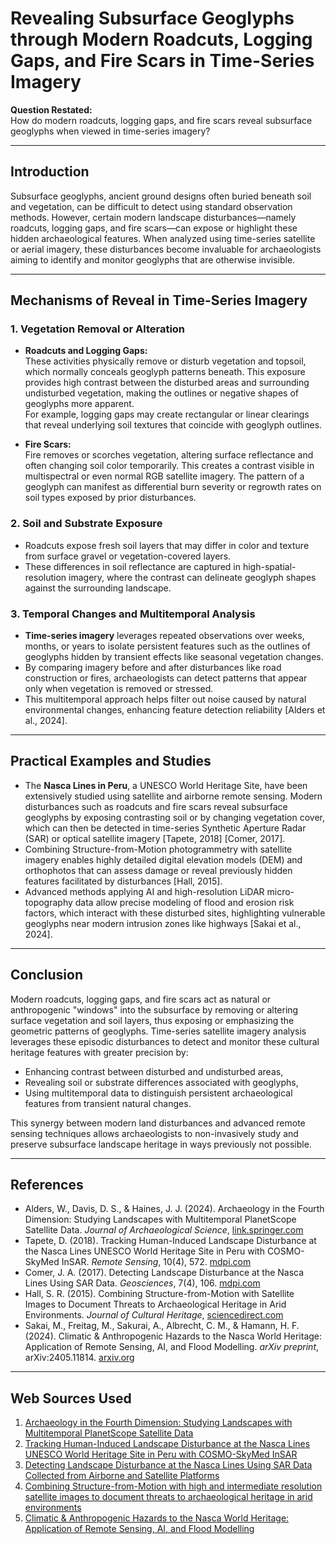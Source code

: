 # Revealing Subsurface Geoglyphs through Modern Roadcuts, Logging Gaps, and Fire Scars in Time-Series Imagery

**Question Restated:**  
How do modern roadcuts, logging gaps, and fire scars reveal subsurface geoglyphs when viewed in time-series imagery?

---

## Introduction

Subsurface geoglyphs, ancient ground designs often buried beneath soil and vegetation, can be difficult to detect using standard observation methods. However, certain modern landscape disturbances—namely roadcuts, logging gaps, and fire scars—can expose or highlight these hidden archaeological features. When analyzed using time-series satellite or aerial imagery, these disturbances become invaluable for archaeologists aiming to identify and monitor geoglyphs that are otherwise invisible.

---

## Mechanisms of Reveal in Time-Series Imagery

### 1. **Vegetation Removal or Alteration**

- **Roadcuts and Logging Gaps:**  
  These activities physically remove or disturb vegetation and topsoil, which normally conceals geoglyph patterns beneath. This exposure provides high contrast between the disturbed areas and surrounding undisturbed vegetation, making the outlines or negative shapes of geoglyphs more apparent.  
  For example, logging gaps may create rectangular or linear clearings that reveal underlying soil textures that coincide with geoglyph outlines.

- **Fire Scars:**  
  Fire removes or scorches vegetation, altering surface reflectance and often changing soil color temporarily. This creates a contrast visible in multispectral or even normal RGB satellite imagery. The pattern of a geoglyph can manifest as differential burn severity or regrowth rates on soil types exposed by prior disturbances.

### 2. **Soil and Substrate Exposure**

- Roadcuts expose fresh soil layers that may differ in color and texture from surface gravel or vegetation-covered layers.  
- These differences in soil reflectance are captured in high-spatial-resolution imagery, where the contrast can delineate geoglyph shapes against the surrounding landscape.

### 3. **Temporal Changes and Multitemporal Analysis**

- **Time-series imagery** leverages repeated observations over weeks, months, or years to isolate persistent features such as the outlines of geoglyphs hidden by transient effects like seasonal vegetation changes.  
- By comparing imagery before and after disturbances like road construction or fires, archaeologists can detect patterns that appear only when vegetation is removed or stressed.  
- This multitemporal approach helps filter out noise caused by natural environmental changes, enhancing feature detection reliability [Alders et al., 2024].

---

## Practical Examples and Studies

- The **Nasca Lines in Peru**, a UNESCO World Heritage Site, have been extensively studied using satellite and airborne remote sensing. Modern disturbances such as roadcuts and fire scars reveal subsurface geoglyphs by exposing contrasting soil or by changing vegetation cover, which can then be detected in time-series Synthetic Aperture Radar (SAR) or optical satellite imagery [Tapete, 2018] [Comer, 2017].  
- Combining Structure-from-Motion photogrammetry with satellite imagery enables highly detailed digital elevation models (DEM) and orthophotos that can assess damage or reveal previously hidden features facilitated by disturbances [Hall, 2015].  
- Advanced methods applying AI and high-resolution LiDAR micro-topography data allow precise modeling of flood and erosion risk factors, which interact with these disturbed sites, highlighting vulnerable geoglyphs near modern intrusion zones like highways [Sakai et al., 2024].

---

## Conclusion

Modern roadcuts, logging gaps, and fire scars act as natural or anthropogenic "windows" into the subsurface by removing or altering surface vegetation and soil layers, thus exposing or emphasizing the geometric patterns of geoglyphs. Time-series satellite imagery analysis leverages these episodic disturbances to detect and monitor these cultural heritage features with greater precision by:

- Enhancing contrast between disturbed and undisturbed areas,
- Revealing soil or substrate differences associated with geoglyphs,
- Using multitemporal data to distinguish persistent archaeological features from transient natural changes.

This synergy between modern land disturbances and advanced remote sensing techniques allows archaeologists to non-invasively study and preserve subsurface landscape heritage in ways previously not possible.

---

## References

- Alders, W., Davis, D. S., & Haines, J. J. (2024). Archaeology in the Fourth Dimension: Studying Landscapes with Multitemporal PlanetScope Satellite Data. *Journal of Archaeological Science*, [link.springer.com](https://link.springer.com/article/10.1007/s10816-024-09644-x)
- Tapete, D. (2018). Tracking Human-Induced Landscape Disturbance at the Nasca Lines UNESCO World Heritage Site in Peru with COSMO-SkyMed InSAR. *Remote Sensing*, 10(4), 572. [mdpi.com](https://www.mdpi.com/2072-4292/10/4/572)
- Comer, J. A. (2017). Detecting Landscape Disturbance at the Nasca Lines Using SAR Data. *Geosciences*, 7(4), 106. [mdpi.com](https://www.mdpi.com/2076-3263/7/4/106)
- Hall, S. R. (2015). Combining Structure-from-Motion with Satellite Images to Document Threats to Archaeological Heritage in Arid Environments. *Journal of Cultural Heritage*, [sciencedirect.com](https://www.sciencedirect.com/science/article/pii/S1296207414000491)
- Sakai, M., Freitag, M., Sakurai, A., Albrecht, C. M., & Hamann, H. F. (2024). Climatic & Anthropogenic Hazards to the Nasca World Heritage: Application of Remote Sensing, AI, and Flood Modelling. *arXiv preprint*, arXiv:2405.11814. [arxiv.org](https://arxiv.org/abs/2405.11814)

---
## Web Sources Used

1. [Archaeology in the Fourth Dimension: Studying Landscapes with Multitemporal PlanetScope Satellite Data](https://link.springer.com/article/10.1007/s10816-024-09644-x)
2. [Tracking Human-Induced Landscape Disturbance at the Nasca Lines UNESCO World Heritage Site in Peru with COSMO-SkyMed InSAR](https://www.mdpi.com/2072-4292/10/4/572)
3. [Detecting Landscape Disturbance at the Nasca Lines Using SAR Data Collected from Airborne and Satellite Platforms](https://www.mdpi.com/2076-3263/7/4/106)
4. [Combining Structure-from-Motion with high and intermediate resolution satellite images to document threats to archaeological heritage in arid environments](https://www.sciencedirect.com/science/article/pii/S1296207414000491)
5. [Climatic & Anthropogenic Hazards to the Nasca World Heritage: Application of Remote Sensing, AI, and Flood Modelling](https://arxiv.org/abs/2405.11814)
